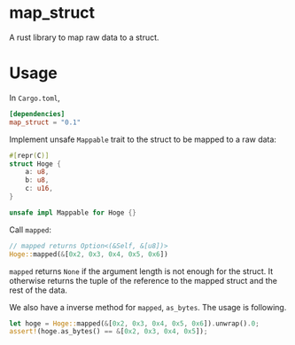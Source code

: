 # map_struct

A rust library to map raw data to a struct.

# Usage

In `Cargo.toml`,

```toml
[dependencies]
map_struct = "0.1"
```

Implement unsafe `Mappable` trait to the struct to be mapped to a raw data:

```rust
#[repr(C)]
struct Hoge {
    a: u8,
    b: u8,
    c: u16,
}

unsafe impl Mappable for Hoge {}
```

Call `mapped`:

```rust
// mapped returns Option<(&Self, &[u8])>
Hoge::mapped(&[0x2, 0x3, 0x4, 0x5, 0x6])
```

`mapped` returns `None` if the argument length is not enough for the struct.
It otherwise returns the tuple of the reference to the mapped struct and the rest of the data.

We also have a inverse method for `mapped`, `as_bytes`. The usage is following.

```rust
let hoge = Hoge::mapped(&[0x2, 0x3, 0x4, 0x5, 0x6]).unwrap().0;
assert!(hoge.as_bytes() == &[0x2, 0x3, 0x4, 0x5]);
```